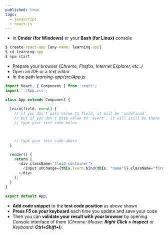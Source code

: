 ```yaml
---
published: true
tags:
  - javascript
  - react-js
---
```

* in **Cmder (for Windows)** or your **Bash (for Linux)** console

```bat
$ create-react-app [any-name: learning-app]
$ cd learning-app
$ npm start
```

* Prepare your browser *(Chrome, Firefox, Internet Explorer, etc..)*
* Open an *IDE* or a *text editor*
* In the path *learning-app/src/App.js*

```javascript
import React, { Component } from 'react';
import './App.css';

class App extends Component {
	
  learn(field, event) {
    // if you don't pass value to field, it will be 'undefined',
    // but if you don't pass value to 'event', it will still be there
    // type your test code below



    // type your test code above
  }

  render() {
    return (
      <div className="fluid-container">
      	<input onChange={this.learn.bind(this, "name")} className="form-control" type="text" placeholder="Name" /><br />
      </div>
    );
  }
}

export default App;

```


* **Add code snippet** to the **test code position** as above shown
* **Press *F5* on your keyboard** each time you update and save your code
* Then you can **validate your result with your browser** by opening *Console* interface of them *(Chrome: Mouse: __Right Click > Inspect__ or Keyboard: __Ctrl+Shift+I__)*.

<br />
<br />
